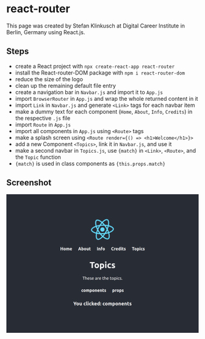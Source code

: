 # react-router

This page was created by Stefan Klinkusch at Digital Career Institute in Berlin, Germany using React.js.

## Steps
- create a React project with `npx create-react-app react-router`
- install the React-router-DOM package with `npm i react-router-dom`
- reduce the size of the logo
- clean up the remaining default file entry
- create a navigation bar in `Navbar.js` and import it to `App.js`
- import `BrowserRouter` in `App.js` and wrap the whole returned content in it
- import `Link` in `Navbar.js` and generate `<Link>` tags for each navbar item
- make a dummy text for each component (`Home`, `About`, `Info`, `Credits`) in the respective `.js` file
- import `Route` in `App.js`
- import all components in `App.js` using `<Route>` tags
- make a splash screen using `<Route render={() => <h1>Welcome</h1>}>`
- add a new Component `<Topics>`, link it in `Navbar.js`, and use it
- make a second navbar in `Topics.js`, use `{match}` in `<Link>`, `<Route>`, and the `Topic` function
- `{match}` is used in class components as `{this.props.match}`

## Screenshot

<img src="./Screenshot.png">
